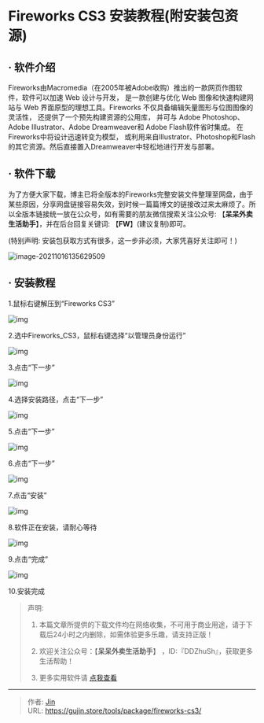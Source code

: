 # Fireworks CS3 安装教程(附安装包资源)


## · 软件介绍
Fireworks由Macromedia（在2005年被Adobe收购）推出的一款网页作图软件，软件可以加速 Web 设计与开发， 是一款创建与优化 Web 图像和快速构建网站与 Web 界面原型的理想工具。Fireworks 不仅具备编辑矢量图形与位图图像的灵活性， 还提供了一个预先构建资源的公用库， 并可与 Adobe Photoshop、Adobe Illustrator、Adobe Dreamweaver和 Adobe Flash软件省时集成。 在 Fireworks中将设计迅速转变为模型， 或利用来自Illustrator、Photoshop和Flash的其它资源。然后直接置入Dreamweaver中轻松地进行开发与部署。

## · 软件下载
为了方便大家下载，博主已将全版本的Fireworks完整安装文件整理至网盘，由于某些原因，分享网盘链接容易失效，到时候一篇篇博文的链接改过来太麻烦了。所以全版本链接统一放在公众号，如有需要的朋友微信搜索关注公众号: 【**呆呆外卖生活助手**】，并在后台回复关键词: 【**FW**】(建议复制)即可。

(特别声明: 安装包获取方式有很多，这一步非必须，大家凭喜好关注即可！)

![image-20211016135629509](https://img.gujin.store/img/image-20211016135629509.png)

## · 安装教程

1.鼠标右键解压到“Fireworks CS3”

![img](https://img.gujin.store/img/v2-4a11bb3e797a5014120cc4e45ba9cad9_720w.png)



2.选中Fireworks_CS3，鼠标右键选择“以管理员身份运行”

![img](https://img.gujin.store/img/v2-7a9f7daecbb2f3622dc4222bc78aecc5_720w.png)

3.点击“下一步”

![img](https://img.gujin.store/img/v2-665825f267db83e832df3b0721f40745_720w.png)



4.选择安装路径，点击“下一步”

![img](https://img.gujin.store/img/v2-98ed6acca0df891e4b4fd8c15e3f91a7_720w.png)



5.点击“下一步”

![img](https://img.gujin.store/img/v2-cbfeab60c8e5b414c623ecf74e54f8ec_720w.png)



6.点击“下一步”

![img](https://img.gujin.store/img/v2-255bc135fc351fce02386198061a05d5_720w.png)



7.点击“安装”

![img](https://img.gujin.store/img/v2-a5393fc0fb3bef7b4156fb8dae06dfba_720w.png)

8.软件正在安装，请耐心等待

![img](https://img.gujin.store/img/v2-534ca68d376aeb3a744e57a3095f5b94_720w.png)

9.点击“完成”

![img](https://img.gujin.store/img/v2-58deda3ccb19cf86647a4746055605ed_720w.png)

10.安装完成




> 声明: 
>
> 1. 本篇文章所提供的下载文件均在网络收集，不可用于商业用途，请于下载后24小时之内删除，如需体验更多乐趣，请支持正版！
>
> 2. 欢迎关注公众号：【**呆呆外卖生活助手**】 ，ID:『DDZhuSh』，获取更多生活帮助！
>
> 3. 更多实用软件请  [点我查看](/tools)

---

> 作者: [Jin](https://img.gujin.store/img/favicon.ico)  
> URL: https://gujin.store/tools/package/fireworks-cs3/  

